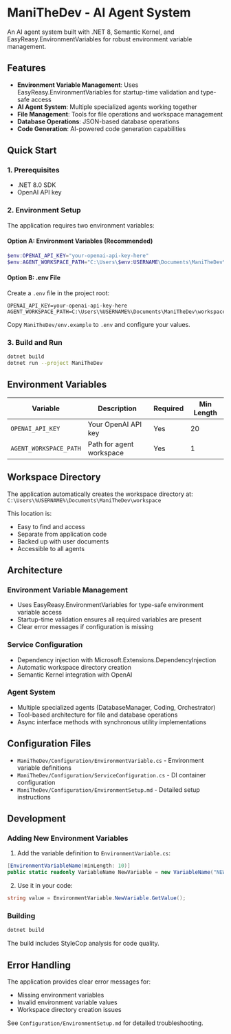 # ManiTheDev - AI Agent System

An AI agent system built with .NET 8, Semantic Kernel, and EasyReasy.EnvironmentVariables for robust environment variable management.

## Features

- **Environment Variable Management**: Uses EasyReasy.EnvironmentVariables for startup-time validation and type-safe access
- **AI Agent System**: Multiple specialized agents working together
- **File Management**: Tools for file operations and workspace management
- **Database Operations**: JSON-based database operations
- **Code Generation**: AI-powered code generation capabilities

## Quick Start

### 1. Prerequisites

- .NET 8.0 SDK
- OpenAI API key

### 2. Environment Setup

The application requires two environment variables:

#### Option A: Environment Variables (Recommended)
```powershell
$env:OPENAI_API_KEY="your-openai-api-key-here"
$env:AGENT_WORKSPACE_PATH="C:\Users\$env:USERNAME\Documents\ManiTheDev\workspace"
```

#### Option B: .env File
Create a `.env` file in the project root:
```
OPENAI_API_KEY=your-openai-api-key-here
AGENT_WORKSPACE_PATH=C:\Users\%USERNAME%\Documents\ManiTheDev\workspace
```

Copy `ManiTheDev/env.example` to `.env` and configure your values.

### 3. Build and Run

```bash
dotnet build
dotnet run --project ManiTheDev
```

## Environment Variables

| Variable | Description | Required | Min Length |
|----------|-------------|----------|------------|
| `OPENAI_API_KEY` | Your OpenAI API key | Yes | 20 |
| `AGENT_WORKSPACE_PATH` | Path for agent workspace | Yes | 1 |

## Workspace Directory

The application automatically creates the workspace directory at:
`C:\Users\%USERNAME%\Documents\ManiTheDev\workspace`

This location is:
- Easy to find and access
- Separate from application code
- Backed up with user documents
- Accessible to all agents

## Architecture

### Environment Variable Management
- Uses EasyReasy.EnvironmentVariables for type-safe environment variable access
- Startup-time validation ensures all required variables are present
- Clear error messages if configuration is missing

### Service Configuration
- Dependency injection with Microsoft.Extensions.DependencyInjection
- Automatic workspace directory creation
- Semantic Kernel integration with OpenAI

### Agent System
- Multiple specialized agents (DatabaseManager, Coding, Orchestrator)
- Tool-based architecture for file and database operations
- Async interface methods with synchronous utility implementations

## Configuration Files

- `ManiTheDev/Configuration/EnvironmentVariable.cs` - Environment variable definitions
- `ManiTheDev/Configuration/ServiceConfiguration.cs` - DI container configuration
- `ManiTheDev/Configuration/EnvironmentSetup.md` - Detailed setup instructions

## Development

### Adding New Environment Variables

1. Add the variable definition to `EnvironmentVariable.cs`:
```csharp
[EnvironmentVariableName(minLength: 10)]
public static readonly VariableName NewVariable = new VariableName("NEW_VARIABLE");
```

2. Use it in your code:
```csharp
string value = EnvironmentVariable.NewVariable.GetValue();
```

### Building

```bash
dotnet build
```

The build includes StyleCop analysis for code quality.

## Error Handling

The application provides clear error messages for:
- Missing environment variables
- Invalid environment variable values
- Workspace directory creation issues

See `Configuration/EnvironmentSetup.md` for detailed troubleshooting. 